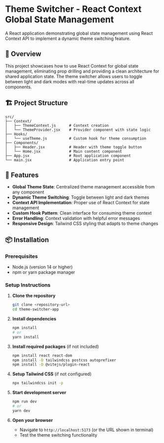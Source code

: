 # Theme Switcher - React Context Global State Management

A React application demonstrating global state management using React Context API to implement a dynamic theme switching feature.

## 🎯 Overview

This project showcases how to use React Context for global state management, eliminating prop drilling and providing a clean architecture for shared application state. The theme switcher allows users to toggle between light and dark modes with real-time updates across all components.

## 🏗️ Project Structure

```
src/
├── Context/
│   ├── ThemeContext.js      # Context creation
│   └── ThemeProvider.jsx    # Provider component with state logic
├── Hooks/
│   └── useTheme.js          # Custom hook for theme consumption
├── Components/
│   ├── Header.jsx           # Header with theme toggle button
│   └── Home.jsx             # Main content component
├── App.jsx                  # Root application component
└── main.jsx                 # Application entry point
```

## 🚀 Features

- **Global Theme State**: Centralized theme management accessible from any component
- **Dynamic Theme Switching**: Toggle between light and dark themes
- **Context API Implementation**: Proper use of React Context for state management
- **Custom Hook Pattern**: Clean interface for consuming theme context
- **Error Handling**: Context validation with helpful error messages
- **Responsive Design**: Tailwind CSS styling that adapts to theme changes


## 📦 Installation

### Prerequisites
- Node.js (version 14 or higher)
- npm or yarn package manager

### Setup Instructions

1. **Clone the repository**
   ```bash
   git clone <repository-url>
   cd theme-switcher-app
   ```

2. **Install dependencies**
   ```bash
   npm install
   # or
   yarn install
   ```

3. **Install required packages** (if not included)
   ```bash
   npm install react react-dom
   npm install -D tailwindcss postcss autoprefixer
   npm install -D @vitejs/plugin-react
   ```

4. **Setup Tailwind CSS** (if not configured)
   ```bash
   npx tailwindcss init -p
   ```

5. **Start development server**
   ```bash
   npm run dev
   # or
   yarn dev
   ```

6. **Open your browser**
   - Navigate to `http://localhost:5173` (or the URL shown in terminal)
   - Test the theme switching functionality
